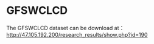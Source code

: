 # GFSWCLCD
The GFSWCLCD dataset can be download at：http://47.105.192.200/research_results/show.php?id=190
